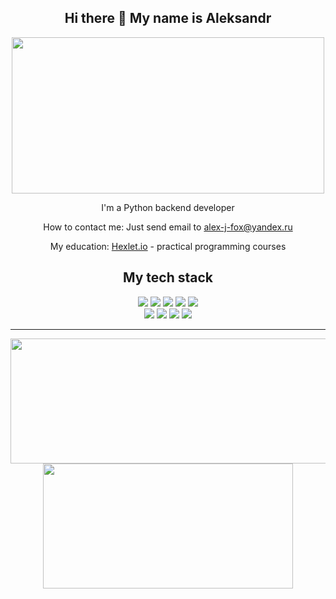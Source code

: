 <h2 id="header" align="center">Hi there 👋 My name is Aleksandr</h2>

<div align="center">
<img src="https://user-images.githubusercontent.com/74038190/212749447-bfb7e725-6987-49d9-ae85-2015e3e7cc41.gif" height=250 width=500>
<p>I'm a Python backend developer</p>
<p>How to contact me: Just send email to <a href="mailto:alex-j-fox@yandex.ru">alex-j-fox@yandex.ru</a></p>
<p>My education: <a href="https://ru.hexlet.io/u/alex-j-fox">Hexlet.io</a> - practical programming courses</p>
</div>


<h2 id="header" align="center">My tech stack</h2>
<div align="center">
<img src="https://img.shields.io/badge/python-3670A0?style=for-the-badge&logo=python&logoColor=ffdd54">
<img src="https://img.shields.io/badge/django-%23092E20.svg?style=for-the-badge&logo=django&logoColor=white">
<img src="https://img.shields.io/badge/flask-%23000.svg?style=for-the-badge&logo=flask&logoColor=white">
<img src="https://img.shields.io/badge/postgres-%23316192.svg?style=for-the-badge&logo=postgresql&logoColor=white">
<img src="https://img.shields.io/badge/Linux-FCC624?style=for-the-badge&logo=linux&logoColor=black">
<br>
<img src="https://img.shields.io/badge/github%20actions-%232671E5.svg?style=for-the-badge&logo=githubactions&logoColor=white">
<img src="https://img.shields.io/badge/html5-%23E34F26.svg?style=for-the-badge&logo=html5&logoColor=white">
<img src="https://img.shields.io/badge/css3-%231572B6.svg?style=for-the-badge&logo=css3&logoColor=white">
<img src="https://img.shields.io/badge/pycharm-143?style=for-the-badge&logo=pycharm&logoColor=black&color=black&labelColor=green">
</div>


---



<div align="center">
  <img width="600" height="200" src="https://github-readme-stats.vercel.app/api?username=alex-j-fox&show_icons=true&theme=vision-friendly-dark">
  <br>
  <img width="400" height="200" src="https://github-readme-stats.vercel.app/api/top-langs/?username=alex-j-fox&size_weight=0.0005&count_weight=0.3&layout=compact&theme=vision-friendly-dark">
</div>


<div id="header" align="center">
  <img src="https://komarev.com/ghpvc/?username=alex-j-fox&style=for-the-badge&color=orange" alt=""/>
</div>


<!--
**alex-j-fox/alex-j-fox** is a ✨ _special_ ✨ repository because its `README.md` (this file) appears on your GitHub profile.

Here are some ideas to get you started:

- 🔭 I’m currently working on ...
- 🌱 I’m currently learning ...
- 👯 I’m looking to collaborate on ...
- 🤔 I’m looking for help with ...
- 💬 Ask me about ...
- 📫 How to reach me: ...
- 😄 Pronouns: ...
- ⚡ Fun fact: ...
-->
